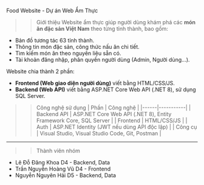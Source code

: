 Food Website - Dự án Web Ẩm Thực

>> Giới thiệu
Website ẩm thực giúp người dùng khám phá các **món ăn đặc sản Việt Nam** theo từng tỉnh thành, bao gồm:
- Bản đồ tương tác 63 tỉnh thành.
- Thông tin món đặc sản, công thức nấu ăn chi tiết.
- Tìm kiếm món ăn theo nguyên liệu sẵn có.
- Tài khoản đăng nhập, phân quyền người dùng (Admin, Người dùng...).

Website chia thành 2 phần:
- **Frontend (Web giao diện người dùng)** viết bằng HTML/CSS/JS.
- **Backend (Web API)** viết bằng ASP.NET Core Web API (.NET 8), sử dụng SQL Server.

>> Công nghệ sử dụng
| Phần | Công nghệ |
|------|-----------|
| Backend API | ASP.NET Core Web API (.NET 8), Entity Framework Core, SQL Server |
| Frontend | HTML/CSS/JS |
| Auth | ASP.NET Identity (JWT nếu dùng API độc lập) |
| Công cụ | Visual Studio, Visual Studio Code, Git, Postman |
---

>> Thành viên nhóm
- Lê Đỗ Đăng Khoa D4 - Backend, Data
- Trần Nguyễn Hoàng Vũ D4 - Frontend
- Nguyễn Nguyên Hải D5 - Backend, Data

